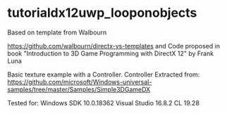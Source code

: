 # tutorialdx12uwp_looponobjects
Based on template from Walbourn

https://github.com/walbourn/directx-vs-templates
and Code proposed in book "Introduction to 3D Game Programming with DirectX 12" by Frank Luna

Basic texture example with a Controller. Controller Extracted from:
https://github.com/microsoft/Windows-universal-samples/tree/master/Samples/Simple3DGameDX

Tested for:
Windows SDK 10.0.18362
Visual Studio 16.8.2
CL 19.28
